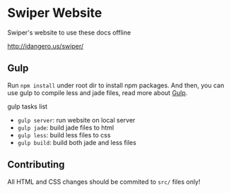 # Swiper Website

Swiper's website to use these docs offline

http://idangero.us/swiper/

## Gulp

Run `npm install` under root dir to install npm packages.
And then, you can use gulp to compile less and jade files, read more about [Gulp](http://gulpjs.com/).

gulp tasks list

- `gulp server`: run website on local server
- `gulp jade`: build jade files to html
- `gulp less`: build less files to css
- `gulp build`: build both jade and less files


## Contributing

All HTML and CSS changes should be commited to `src/` files only!
